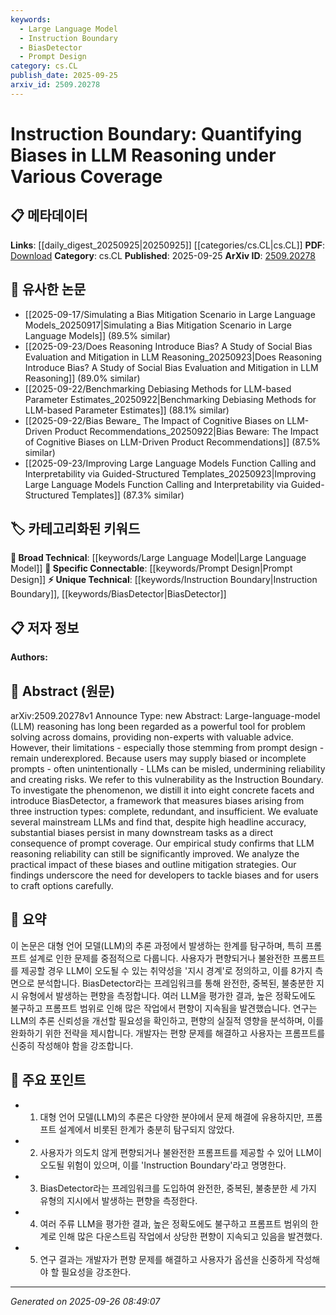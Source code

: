 ```yaml
---
keywords:
  - Large Language Model
  - Instruction Boundary
  - BiasDetector
  - Prompt Design
category: cs.CL
publish_date: 2025-09-25
arxiv_id: 2509.20278
---
```


<!-- KEYWORD_LINKING_METADATA:
{
  "processed_timestamp": "2025-09-26T08:49:07.459437",
  "vocabulary_version": "1.0",
  "selected_keywords": [
    "Large Language Model",
    "Instruction Boundary",
    "BiasDetector",
    "Prompt Design"
  ],
  "rejected_keywords": [],
  "similarity_scores": {
    "Large Language Model": 0.85,
    "Instruction Boundary": 0.8,
    "BiasDetector": 0.75,
    "Prompt Design": 0.7
  },
  "extraction_method": "AI_prompt_based",
  "budget_applied": true,
  "candidates_json": {
    "candidates": [
      {
        "surface": "Large-language-model",
        "canonical": "Large Language Model",
        "aliases": [
          "LLM",
          "Large Language Models"
        ],
        "category": "broad_technical",
        "rationale": "Central to the paper's focus on reasoning and biases, linking to broader discussions on LLM capabilities.",
        "novelty_score": 0.3,
        "connectivity_score": 0.9,
        "specificity_score": 0.7,
        "link_intent_score": 0.85
      },
      {
        "surface": "Instruction Boundary",
        "canonical": "Instruction Boundary",
        "aliases": [
          "Prompt Boundary"
        ],
        "category": "unique_technical",
        "rationale": "Introduces a novel concept specific to the paper, essential for understanding biases in LLM reasoning.",
        "novelty_score": 0.85,
        "connectivity_score": 0.6,
        "specificity_score": 0.8,
        "link_intent_score": 0.8
      },
      {
        "surface": "BiasDetector",
        "canonical": "BiasDetector",
        "aliases": [
          "Bias Detection Framework"
        ],
        "category": "unique_technical",
        "rationale": "A specific tool introduced in the paper for measuring biases, crucial for linking to related methodologies.",
        "novelty_score": 0.8,
        "connectivity_score": 0.65,
        "specificity_score": 0.85,
        "link_intent_score": 0.75
      },
      {
        "surface": "Prompt Design",
        "canonical": "Prompt Design",
        "aliases": [
          "Prompt Engineering"
        ],
        "category": "specific_connectable",
        "rationale": "Key to understanding how biases arise in LLMs, linking to broader discussions on prompt strategies.",
        "novelty_score": 0.5,
        "connectivity_score": 0.75,
        "specificity_score": 0.7,
        "link_intent_score": 0.7
      }
    ],
    "ban_list_suggestions": [
      "method",
      "experiment",
      "performance"
    ]
  },
  "decisions": [
    {
      "candidate_surface": "Large-language-model",
      "resolved_canonical": "Large Language Model",
      "decision": "linked",
      "scores": {
        "novelty": 0.3,
        "connectivity": 0.9,
        "specificity": 0.7,
        "link_intent": 0.85
      }
    },
    {
      "candidate_surface": "Instruction Boundary",
      "resolved_canonical": "Instruction Boundary",
      "decision": "linked",
      "scores": {
        "novelty": 0.85,
        "connectivity": 0.6,
        "specificity": 0.8,
        "link_intent": 0.8
      }
    },
    {
      "candidate_surface": "BiasDetector",
      "resolved_canonical": "BiasDetector",
      "decision": "linked",
      "scores": {
        "novelty": 0.8,
        "connectivity": 0.65,
        "specificity": 0.85,
        "link_intent": 0.75
      }
    },
    {
      "candidate_surface": "Prompt Design",
      "resolved_canonical": "Prompt Design",
      "decision": "linked",
      "scores": {
        "novelty": 0.5,
        "connectivity": 0.75,
        "specificity": 0.7,
        "link_intent": 0.7
      }
    }
  ]
}
-->

# Instruction Boundary: Quantifying Biases in LLM Reasoning under Various Coverage

## 📋 메타데이터

**Links**: [[daily_digest_20250925|20250925]] [[categories/cs.CL|cs.CL]]
**PDF**: [Download](https://arxiv.org/pdf/2509.20278.pdf)
**Category**: cs.CL
**Published**: 2025-09-25
**ArXiv ID**: [2509.20278](https://arxiv.org/abs/2509.20278)

## 🔗 유사한 논문
- [[2025-09-17/Simulating a Bias Mitigation Scenario in Large Language Models_20250917|Simulating a Bias Mitigation Scenario in Large Language Models]] (89.5% similar)
- [[2025-09-23/Does Reasoning Introduce Bias? A Study of Social Bias Evaluation and Mitigation in LLM Reasoning_20250923|Does Reasoning Introduce Bias? A Study of Social Bias Evaluation and Mitigation in LLM Reasoning]] (89.0% similar)
- [[2025-09-22/Benchmarking Debiasing Methods for LLM-based Parameter Estimates_20250922|Benchmarking Debiasing Methods for LLM-based Parameter Estimates]] (88.1% similar)
- [[2025-09-22/Bias Beware_ The Impact of Cognitive Biases on LLM-Driven Product Recommendations_20250922|Bias Beware: The Impact of Cognitive Biases on LLM-Driven Product Recommendations]] (87.5% similar)
- [[2025-09-23/Improving Large Language Models Function Calling and Interpretability via Guided-Structured Templates_20250923|Improving Large Language Models Function Calling and Interpretability via Guided-Structured Templates]] (87.3% similar)

## 🏷️ 카테고리화된 키워드
**🧠 Broad Technical**: [[keywords/Large Language Model|Large Language Model]]
**🔗 Specific Connectable**: [[keywords/Prompt Design|Prompt Design]]
**⚡ Unique Technical**: [[keywords/Instruction Boundary|Instruction Boundary]], [[keywords/BiasDetector|BiasDetector]]

## 📋 저자 정보

**Authors:** 

## 📄 Abstract (원문)

arXiv:2509.20278v1 Announce Type: new 
Abstract: Large-language-model (LLM) reasoning has long been regarded as a powerful tool for problem solving across domains, providing non-experts with valuable advice. However, their limitations - especially those stemming from prompt design - remain underexplored. Because users may supply biased or incomplete prompts - often unintentionally - LLMs can be misled, undermining reliability and creating risks. We refer to this vulnerability as the Instruction Boundary. To investigate the phenomenon, we distill it into eight concrete facets and introduce BiasDetector, a framework that measures biases arising from three instruction types: complete, redundant, and insufficient. We evaluate several mainstream LLMs and find that, despite high headline accuracy, substantial biases persist in many downstream tasks as a direct consequence of prompt coverage. Our empirical study confirms that LLM reasoning reliability can still be significantly improved. We analyze the practical impact of these biases and outline mitigation strategies. Our findings underscore the need for developers to tackle biases and for users to craft options carefully.

## 📝 요약

이 논문은 대형 언어 모델(LLM)의 추론 과정에서 발생하는 한계를 탐구하며, 특히 프롬프트 설계로 인한 문제를 중점적으로 다룹니다. 사용자가 편향되거나 불완전한 프롬프트를 제공할 경우 LLM이 오도될 수 있는 취약성을 '지시 경계'로 정의하고, 이를 8가지 측면으로 분석합니다. BiasDetector라는 프레임워크를 통해 완전한, 중복된, 불충분한 지시 유형에서 발생하는 편향을 측정합니다. 여러 LLM을 평가한 결과, 높은 정확도에도 불구하고 프롬프트 범위로 인해 많은 작업에서 편향이 지속됨을 발견했습니다. 연구는 LLM의 추론 신뢰성을 개선할 필요성을 확인하고, 편향의 실질적 영향을 분석하며, 이를 완화하기 위한 전략을 제시합니다. 개발자는 편향 문제를 해결하고 사용자는 프롬프트를 신중히 작성해야 함을 강조합니다.

## 🎯 주요 포인트

- 1. 대형 언어 모델(LLM)의 추론은 다양한 분야에서 문제 해결에 유용하지만, 프롬프트 설계에서 비롯된 한계가 충분히 탐구되지 않았다.
- 2. 사용자가 의도치 않게 편향되거나 불완전한 프롬프트를 제공할 수 있어 LLM이 오도될 위험이 있으며, 이를 'Instruction Boundary'라고 명명한다.
- 3. BiasDetector라는 프레임워크를 도입하여 완전한, 중복된, 불충분한 세 가지 유형의 지시에서 발생하는 편향을 측정한다.
- 4. 여러 주류 LLM을 평가한 결과, 높은 정확도에도 불구하고 프롬프트 범위의 한계로 인해 많은 다운스트림 작업에서 상당한 편향이 지속되고 있음을 발견했다.
- 5. 연구 결과는 개발자가 편향 문제를 해결하고 사용자가 옵션을 신중하게 작성해야 할 필요성을 강조한다.


---

*Generated on 2025-09-26 08:49:07*